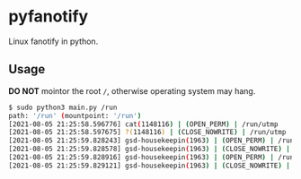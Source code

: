 # pyfanotify

Linux fanotify in python.

## Usage

**DO NOT** mointor the root `/`, otherwise operating system may hang.

```bash
$ sudo python3 main.py /run
path: '/run' (mountpoint: '/run')
[2021-08-05 21:25:58.596776] cat(1148116) | (OPEN_PERM) | /run/utmp
[2021-08-05 21:25:58.597675] ?(1148116) | (CLOSE_NOWRITE) | /run/utmp
[2021-08-05 21:25:59.828243] gsd-housekeepin(1963) | (OPEN_PERM) | /run/mount/utab
[2021-08-05 21:25:59.828578] gsd-housekeepin(1963) | (CLOSE_NOWRITE) | /run/mount/utab
[2021-08-05 21:25:59.828916] gsd-housekeepin(1963) | (OPEN_PERM) | /run/mount/utab
[2021-08-05 21:25:59.829121] gsd-housekeepin(1963) | (CLOSE_NOWRITE) | /run/mount/utab
```
